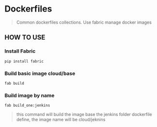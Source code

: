Dockerfiles
===========

> Common dockerfiles collections. Use fabric manage docker images

## HOW TO USE

### Install Fabric

```
pip install fabric
```

### Build basic image __cloud/base__

```
fab build
```

### Build image by name

```
fab build_one:jenkins
```

> this command will build the image base the jenkins folder dockerfile define, the image name will be cloud/jeknins
